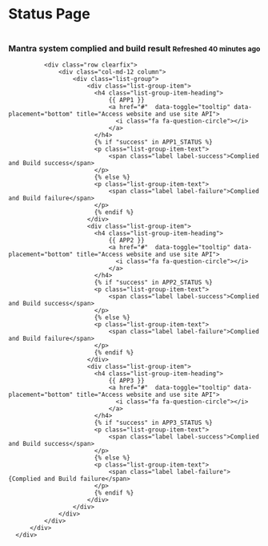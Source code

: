 <html>
<head>
<link href="//maxcdn.bootstrapcdn.com/bootstrap/3.3.0/css/bootstrap.min.css" rel="stylesheet" id="bootstrap-css">
<script src="//maxcdn.bootstrapcdn.com/bootstrap/3.3.0/js/bootstrap.min.js"></script>
<script src="//code.jquery.com/jquery-1.11.1.min.js"></script>
<!------ Include the above in your HEAD tag ---------->

<link href="//netdna.bootstrapcdn.com/font-awesome/4.0.3/css/font-awesome.min.css" rel="stylesheet" type="text/css" />
<link href="//bootswatch.com/yeti/bootstrap.min.css" rel="stylesheet" type="text/css" />

<script src="//code.jquery.com/jquery.min.js"></script>
<script src="//maxcdn.bootstrapcdn.com/bootstrap/3.3.2/js/bootstrap.min.js"></script>
</head>
<body>
  <div class="container">
      <div class="row">
        <div class="col-md-12">
          <h1>Status Page</h1>
        </div>
      </div>
      <div class="row clearfix">
          <div class="col-md-12 column">
              <div class="panel panel-warning">
                <div class="panel-heading">
                  <h3 class="panel-title">
                    Mantra system complied and build result
                    <small class="pull-right">Refreshed 40 minutes ago</small>
                  </h3>
                </div>
              </div>


              <div class="row clearfix">
                  <div class="col-md-12 column">
                      <div class="list-group">
                          <div class="list-group-item">
                            <h4 class="list-group-item-heading">
                                {{ APP1 }}
                                <a href="#"  data-toggle="tooltip" data-placement="bottom" title="Access website and use site API">
                                  <i class="fa fa-question-circle"></i>
                                </a>
                            </h4>
                            {% if "success" in APP1_STATUS %}
                            <p class="list-group-item-text">
                                <span class="label label-success">Complied and Build success</span>
                            </p>
                            {% else %}
                            <p class="list-group-item-text">
                                <span class="label label-failure">Complied and Build failure</span>
                            </p>
                            {% endif %}
                          </div>                    
                          <div class="list-group-item">
                            <h4 class="list-group-item-heading">
                                {{ APP2 }}
                                <a href="#"  data-toggle="tooltip" data-placement="bottom" title="Access website and use site API">
                                  <i class="fa fa-question-circle"></i>
                                </a>
                            </h4>
                            {% if "success" in APP2_STATUS %}
                            <p class="list-group-item-text">
                                <span class="label label-success">Complied and Build success</span>
                            </p>
                            {% else %}
                            <p class="list-group-item-text">
                                <span class="label label-failure">Complied and Build failure</span>
                            </p>
                            {% endif %}
                          </div>
                          <div class="list-group-item">
                            <h4 class="list-group-item-heading">
                                {{ APP3 }}
                                <a href="#"  data-toggle="tooltip" data-placement="bottom" title="Access website and use site API">
                                  <i class="fa fa-question-circle"></i>
                                </a>
                            </h4>
                            {% if "success" in APP3_STATUS %}
                            <p class="list-group-item-text">
                                <span class="label label-success">Complied and Build success</span>
                            </p>
                            {% else %}
                            <p class="list-group-item-text">
                                <span class="label label-failure">{Complied and Build failure</span>
                            </p>
                            {% endif %}
                          </div>
                      </div>
                  </div>
              </div>
          </div>
      </div>
  </div>
  </body>
</html>
